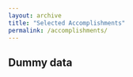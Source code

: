 ```yaml
---
layout: archive
title: "Selected Accomplishments"
permalink: /accomplishments/
---
```


## Dummy data
